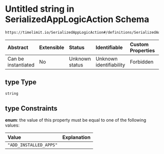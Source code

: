 # Untitled string in SerializedAppLogicAction Schema

```txt
https://timelimit.io/SerializedAppLogicAction#/definitions/SerializedAddInstalledAppsAction/properties/type
```



| Abstract            | Extensible | Status         | Identifiable            | Custom Properties | Additional Properties | Access Restrictions | Defined In                                                                                            |
| :------------------ | :--------- | :------------- | :---------------------- | :---------------- | :-------------------- | :------------------ | :---------------------------------------------------------------------------------------------------- |
| Can be instantiated | No         | Unknown status | Unknown identifiability | Forbidden         | Allowed               | none                | [SerializedAppLogicAction.schema.json\*](SerializedAppLogicAction.schema.json "open original schema") |

## type Type

`string`

## type Constraints

**enum**: the value of this property must be equal to one of the following values:

| Value                  | Explanation |
| :--------------------- | :---------- |
| `"ADD_INSTALLED_APPS"` |             |
